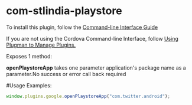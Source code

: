 # com-stlindia-playstore
To install this plugin, follow the <a href="http://cordova.apache.org/docs/en/edge/guide_cli_index.md.html#The%20Command-line%20Interface">Command-line Interface Guide</a>

If you are not using the Cordova Command-line Interface, follow <a href="http://cordova.apache.org/docs/en/edge/guide_plugin_ref_plugman.md.html">Using Plugman to Manage Plugins.</a>

Exposes 1 method:

<b>openPlaystoreApp</b> takes one parameter application's package name as a parameter.No success or error call back required

#Usage Examples:
```javascript
window.plugins.google.openPlaystoreApp("com.twitter.android");
```
